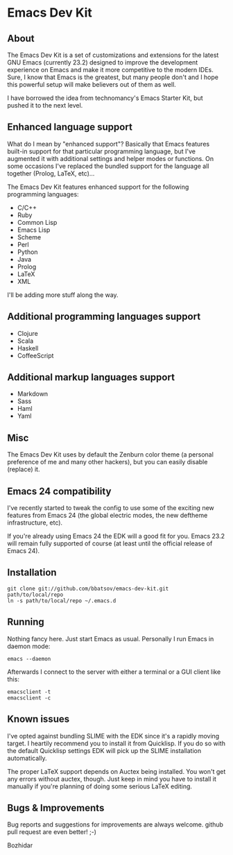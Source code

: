 # Emacs Dev Kit

## About

The Emacs Dev Kit is a set of customizations and extensions for the latest GNU Emacs
(currently 23.2) designed to improve the development experience on Emacs and make it
more competitive to the modern IDEs. Sure, I know that Emacs is the greatest, but many people
don't and I hope this powerful setup will make believers out of them as well.

I have borrowed the idea from technomancy's Emacs Starter Kit, but pushed it to the next level.

## Enhanced language support

What do I mean by "enhanced support"? Basically that Emacs features
built-in support for that particular programming language, but I've
augmented it with additional settings and helper modes or
functions. On some occasions I've replaced the bundled support for the
language all together (Prolog, LaTeX, etc)...

The Emacs Dev Kit features enhanced support for the following programming languages:

* C/C++
* Ruby
* Common Lisp
* Emacs Lisp
* Scheme
* Perl
* Python
* Java
* Prolog
* LaTeX
* XML

I'll be adding more stuff along the way.

## Additional programming languages support

* Clojure
* Scala
* Haskell
* CoffeeScript

## Additional markup languages support

* Markdown
* Sass
* Haml
* Yaml

## Misc

The Emacs Dev Kit uses by default the Zenburn color theme (a personal
preference of me and many other hackers), but you can easily disable
(replace) it.

## Emacs 24 compatibility

I've recently started to tweak the config to use some of the exciting
new features from Emacs 24 (the global electric modes, the new
deftheme infrastructure, etc).

If you're already using Emacs 24 the EDK will a good fit for
you. Emacs 23.2 will remain fully supported of course (at least until
the official release of Emacs 24).

## Installation

    git clone git://github.com/bbatsov/emacs-dev-kit.git path/to/local/repo
    ln -s path/to/local/repo ~/.emacs.d

## Running

Nothing fancy here. Just start Emacs as usual. Personally I run Emacs
in daemon mode:

`emacs --daemon`

Afterwards I connect to the server with either a terminal or a GUI
client like this:

    emacsclient -t
    emacsclient -c

## Known issues

I've opted against bundling SLIME with the EDK since it's a rapidly
moving target. I heartily recommend you to install it from
Quicklisp. If you do so with the default Quicklisp settings EDK will
pick up the SLIME installation automatically.

The proper LaTeX support depends on Auctex being installed. You won't
get any errors without auctex, though. Just keep in mind you have to
install it manually if you're planning of doing some serious LaTeX editing.

## Bugs & Improvements
Bug reports and suggestions for improvements are always welcome. github pull request are even better! ;-)

Bozhidar
